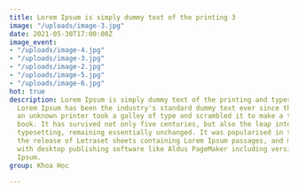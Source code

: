 ```yaml
---
title: Lorem Ipsum is simply dummy text of the printing 3
image: "/uploads/image-3.jpg"
date: 2021-05-30T17:00:00Z
image_event:
- "/uploads/image-4.jpg"
- "/uploads/image-3.jpg"
- "/uploads/image-2.jpg"
- "/uploads/image-5.jpg"
- "/uploads/image-6.jpg"
hot: true
description: Lorem Ipsum is simply dummy text of the printing and typesetting industry.
  Lorem Ipsum has been the industry's standard dummy text ever since the 1500s, when
  an unknown printer took a galley of type and scrambled it to make a type specimen
  book. It has survived not only five centuries, but also the leap into electronic
  typesetting, remaining essentially unchanged. It was popularised in the 1960s with
  the release of Letraset sheets containing Lorem Ipsum passages, and more recently
  with desktop publishing software like Aldus PageMaker including versions of Lorem
  Ipsum.
group: Khoa Học

---
```

